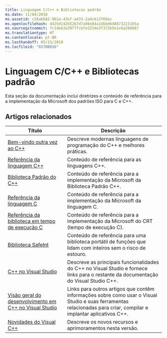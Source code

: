 ```yaml
---
title: Linguagem C/C++ e Bibliotecas padrão
ms.date: 11/04/2016
ms.assetid: c26a6682-961a-43ef-ad33-2adc612f69ac
ms.openlocfilehash: d425d142b52b7d7a86e84a1dbbd648673223165a
ms.sourcegitcommit: fc1de63a39f7fcbfe2234e3f372b5e1c6a286087
ms.translationtype: HT
ms.contentlocale: pt-BR
ms.lasthandoff: 05/15/2019
ms.locfileid: "65708016"
---
```

# <a name="cc-language-and-standard-libraries"></a>Linguagem C/C++ e Bibliotecas padrão

Esta seção da documentação inclui diretrizes e conteúdo de referência para a implementação da Microsoft dos padrões ISO para C e C++.

## <a name="related-articles"></a>Artigos relacionados

|Título|Descrição|
|-----------|-----------------|
|[Bem-vindo outra vez ao C++](../cpp/welcome-back-to-cpp-modern-cpp.md)|Descreve modernas linguagens de programação do C++ e melhores práticas.|
|[Referência da linguagem C++](../cpp/cpp-language-reference.md)|Conteúdo de referência para as linguagens C++.|
|[Biblioteca Padrão do C++](../standard-library/cpp-standard-library-reference.md)|Conteúdo de referência para a implementação da Microsoft da Biblioteca Padrão C++.|
|[Referência da linguagem C](../c-language/c-language-reference.md)|Conteúdo de referência para a implementação da Microsoft da linguagem C.|
|[Referência da biblioteca em tempo de execução C](../c-runtime-library/c-run-time-library-reference.md)|Conteúdo de referência para a implementação da Microsoft do CRT (tempo de execução C).|
|[Biblioteca SafeInt](../safeint/safeint-library.md)|Conteúdo de referência para uma biblioteca portátil de funções que lidam com inteiros sem o risco de estouro.|
|[C++ no Visual Studio](../overview/visual-cpp-in-visual-studio.md)|Descreve as principais funcionalidades do C++ no Visual Studio e fornece links para o restante da documentação do Visual Studio C++.|
|[Visão geral do desenvolvimento em C++ no Visual Studio](../overview/overview-of-cpp-development.md)|Links para outros artigos que contêm informações sobre como usar o Visual Studio e suas ferramentas relacionadas para criar, compilar e implantar aplicativos C++.|
|[Novidades do Visual C++](../overview/what-s-new-for-visual-cpp-in-visual-studio.md)|Descreve os novos recursos e aprimoramentos nesta versão.|